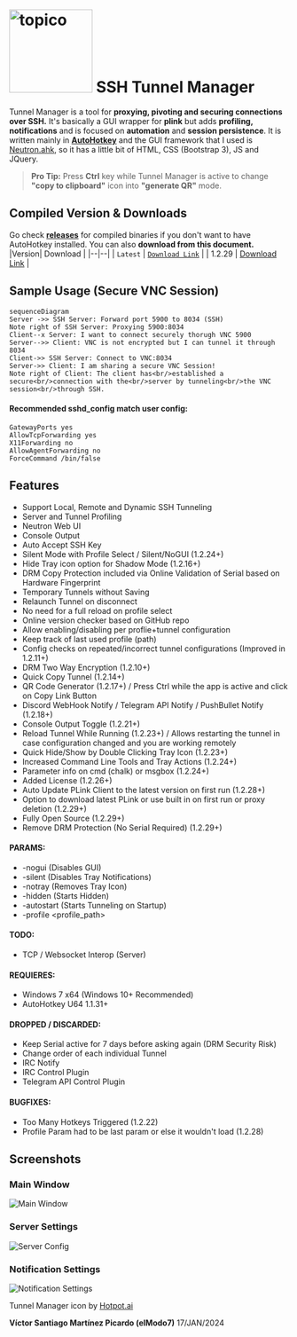 

# <img src="https://i.postimg.cc/qv6ffhWv/topico-trans.png)" alt="topico" width="150"/> SSH Tunnel Manager 

Tunnel Manager is a tool for **proxying, pivoting and securing connections over SSH.**
It's basically a GUI wrapper for **plink** but adds **profiling, notifications** and is focused on **automation** and **session persistence**.
It is written mainly in **[AutoHotkey](https://www.autohotkey.com/)** and the GUI framework that I used is [Neutron.ahk](https://github.com/G33kDude/Neutron.ahk), so it has a little bit of HTML, CSS (Bootstrap 3), JS and JQuery.
> **Pro Tip:** Press **Ctrl** key while Tunnel Manager is active to change **"copy to clipboard"** icon into **"generate QR"** mode.

## Compiled Version & Downloads
Go check **[releases](https://github.com/elModo7/Tunnel_Manager/releases)** for compiled binaries if you don't want to have AutoHotkey installed.
You can also **download from this document.**
|Version| Download |
|--|--|
| `Latest` | [`Download Link`](https://github.com/elModo7/Tunnel_Manager/releases/latest/download/TunnelManager.zip)  |
| 1.2.29 | [Download Link](https://github.com/elModo7/Tunnel_Manager/releases/download/1.2.29/TunnelManager.zip)  |

## Sample Usage (Secure VNC Session)

```mermaid
sequenceDiagram
Server ->> SSH Server: Forward port 5900 to 8034 (SSH)
Note right of SSH Server: Proxying 5900:8034
Client--x Server: I want to connect securely thorugh VNC 5900
Server-->> Client: VNC is not encrypted but I can tunnel it through 8034
Client->> SSH Server: Connect to VNC:8034
Server->> Client: I am sharing a secure VNC Session!
Note right of Client: The client has<br/>established a secure<br/>connection with the<br/>server by tunneling<br/>the VNC session<br/>through SSH.

```

#### Recommended sshd_config match user config:
    GatewayPorts yes
    AllowTcpForwarding yes
    X11Forwarding no
    AllowAgentForwarding no
    ForceCommand /bin/false

## Features

- Support Local, Remote and Dynamic SSH Tunneling
- Server and Tunnel Profiling
- Neutron Web UI
- Console Output
- Auto Accept SSH Key
- Silent Mode with Profile Select / Silent/NoGUI (1.2.24+)
- Hide Tray icon option for Shadow Mode (1.2.16+)
- DRM Copy Protection included via Online Validation of Serial based on Hardware Fingerprint
- Temporary Tunnels without Saving
- Relaunch Tunnel on disconnect
- No need for a full reload on profile select
- Online version checker based on GitHub repo
- Allow enabling/disabling per proflie+tunnel configuration
- Keep track of last used profile (path)
- Config checks on repeated/incorrect tunnel configurations (Improved in 1.2.11+)
- DRM Two Way Encryption (1.2.10+)
- Quick Copy Tunnel (1.2.14+)
- QR Code Generator (1.2.17+) / Press Ctrl while the app is active and click on Copy Link Button
- Discord WebHook Notify / Telegram API Notify / PushBullet Notify (1.2.18+)
- Console Output Toggle (1.2.21+)
- Reload Tunnel While Running (1.2.23+) / Allows restarting the tunnel in case configuration changed and you are working remotely
- Quick Hide/Show by Double Clicking Tray Icon (1.2.23+)
- Increased Command Line Tools and Tray Actions (1.2.24+)
- Parameter info on cmd (chalk) or msgbox (1.2.24+)
- Added License (1.2.26+)
- Auto Update PLink Client to the latest version on first run (1.2.28+)
- Option to download latest PLink or use built in on first run or proxy deletion (1.2.29+)
- Fully Open Source (1.2.29+)
- Remove DRM Protection (No Serial Required) (1.2.29+)

#### PARAMS:
- -nogui (Disables GUI)
- -silent (Disables Tray Notifications)
- -notray (Removes Tray Icon)
- -hidden (Starts Hidden)
- -autostart (Starts Tunneling on Startup)
- -profile <profile_path>

#### TODO:
- TCP / Websocket Interop (Server)

#### REQUIERES:
- Windows 7 x64 (Windows 10+ Recommended)
- AutoHotkey U64 1.1.31+

#### DROPPED / DISCARDED:
- Keep Serial active for 7 days before asking again (DRM Security Risk)
- Change order of each individual Tunnel
- IRC Notify
- IRC Control Plugin
- Telegram API Control Plugin

#### BUGFIXES:
- Too Many Hotkeys Triggered (1.2.22)
- Profile Param had to be last param or else it wouldn't load (1.2.28)

## Screenshots
### Main Window
![Main Window](https://i.postimg.cc/j594P2dL/Tunnel-Manager-45ak-L0gkyg.png)
### Server Settings
![Server Config](https://i.postimg.cc/XqCc8Wpx/Tunnel-Manager-f7-Jjs-Ta4tt.png)
### Notification Settings
![Notification Settings](https://i.postimg.cc/pT73rPwB/Tunnel-Manager-yby9s-RCwd3.png)

Tunnel Manager icon by [Hotpot.ai](https://hotpot.ai/)

**Víctor Santiago Martínez Picardo (elModo7)** 17/JAN/2024